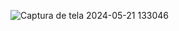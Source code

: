 
![Captura de tela 2024-05-21 133046](https://github.com/riquelmexs/Sistema-De-Gastos/assets/105436418/23f35565-73de-41cf-834a-034e1e013205)
